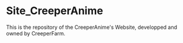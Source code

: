 # Site_CreeperAnime
This is the repository of the CreeperAnime's Website, developped and owned by CreeperFarm.
